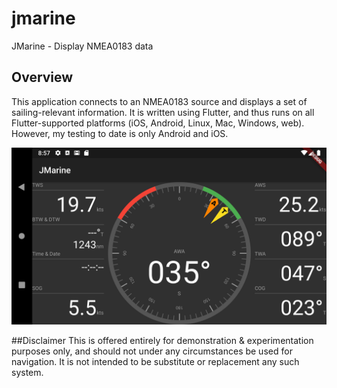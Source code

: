 # jmarine

JMarine - Display NMEA0183 data

## Overview

This application connects to an NMEA0183 source and displays a set of sailing-relevant information.
It is written using Flutter, and thus runs on all Flutter-supported platforms (iOS, Android, Linux, Mac, Windows, web).  
However, my testing to date is only Android and iOS.

![Example screen](images/example.png)

##Disclaimer
This is offered entirely for demonstration & experimentation purposes only, and should not under any circumstances be used for navigation. It is not intended to be substitute or replacement any such system.
